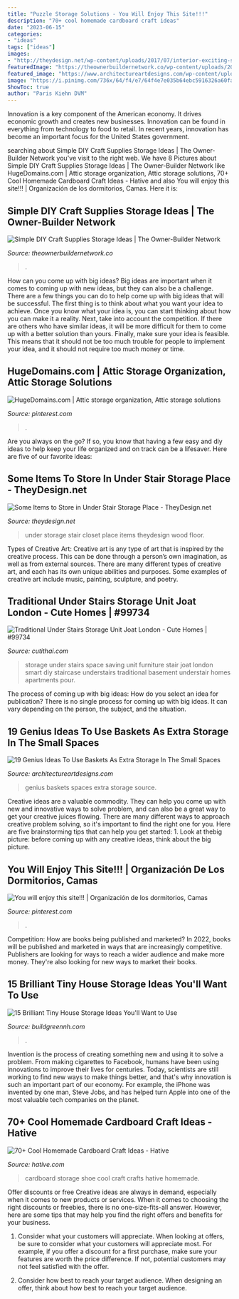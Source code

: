 ```yaml
---
title: "Puzzle Storage Solutions - You Will Enjoy This Site!!!"
description: "70+ cool homemade cardboard craft ideas"
date: "2023-06-15"
categories:
- "ideas"
tags: ["ideas"]
images:
- "http://theydesign.net/wp-content/uploads/2017/07/interior-exciting-storage-clever-closet-white-oak-wood-tiled-floor-intended-for-under-stair-storage-some-items-to-store-in-under-stair-storage-place.jpg"
featuredImage: "https://theownerbuildernetwork.co/wp-content/uploads/2014/06/Simple_DIY_Craft_Station_Storage_I_101.jpg"
featured_image: "https://www.architectureartdesigns.com/wp-content/uploads/2016/05/8-1.jpg"
image: "https://i.pinimg.com/736x/64/f4/e7/64f4e7e035b64ebc5916326a60facdc7.jpg"
ShowToc: true
author: "Paris Kiehn DVM"
---
```



Innovation is a key component of the American economy. It drives economic growth and creates new businesses. Innovation can be found in everything from technology to food to retail. In recent years, innovation has become an important focus for the United States government.

	

		
searching about Simple DIY Craft Supplies Storage Ideas | The Owner-Builder Network you've visit to the right web. We have 8 Pictures about Simple DIY Craft Supplies Storage Ideas | The Owner-Builder Network like HugeDomains.com | Attic storage organization, Attic storage solutions, 70+ Cool Homemade Cardboard Craft Ideas - Hative and also You will enjoy this site!!! | Organización de los dormitorios, Camas. Here it is:
		
    
## Simple DIY Craft Supplies Storage Ideas | The Owner-Builder Network

<img loading=lazy src="https://theownerbuildernetwork.co/wp-content/uploads/2014/06/Simple_DIY_Craft_Station_Storage_I_101.jpg" onerror="this.onerror=null;this.src='https://tse3.mm.bing.net/th?id=OIP.itXE5uaIbwr52AaqXbm06QHaLI&amp;pid=15.1';" alt="Simple DIY Craft Supplies Storage Ideas | The Owner-Builder Network">

_Source: theownerbuildernetwork.co_

>. 

	

How can you come up with big ideas?
Big ideas are important when it comes to coming up with new ideas, but they can also be a challenge. There are a few things you can do to help come up with big ideas that will be successful. The first thing is to think about what you want your idea to achieve. Once you know what your idea is, you can start thinking about how you can make it a reality. Next, take into account the competition. If there are others who have similar ideas, it will be more difficult for them to come up with a better solution than yours. Finally, make sure your idea is feasible. This means that it should not be too much trouble for people to implement your idea, and it should not require too much money or time.

    
## HugeDomains.com | Attic Storage Organization, Attic Storage Solutions

<img loading=lazy src="https://i.pinimg.com/736x/64/f4/e7/64f4e7e035b64ebc5916326a60facdc7.jpg" onerror="this.onerror=null;this.src='https://tse4.mm.bing.net/th?id=OIP.61MsigDOlUAR1okEOT66RQHaLH&amp;pid=15.1';" alt="HugeDomains.com | Attic storage organization, Attic storage solutions">

_Source: pinterest.com_

>. 

	

Are you always on the go? If so, you know that having a few easy and diy ideas to help keep your life organized and on track can be a lifesaver. Here are five of our favorite ideas: 

    
## Some Items To Store In Under Stair Storage Place - TheyDesign.net

<img loading=lazy src="http://theydesign.net/wp-content/uploads/2017/07/interior-exciting-storage-clever-closet-white-oak-wood-tiled-floor-intended-for-under-stair-storage-some-items-to-store-in-under-stair-storage-place.jpg" onerror="this.onerror=null;this.src='https://tse3.mm.bing.net/th?id=OIP.IeBJSPWOcG1cdn4YhOlKtQHaFj&amp;pid=15.1';" alt="Some Items to Store in Under Stair Storage Place - TheyDesign.net">

_Source: theydesign.net_

>under storage stair closet place items theydesign wood floor. 

	

Types of Creative Art:
Creative art is any type of art that is inspired by the creative process. This can be done through a person’s own imagination, as well as from external sources. There are many different types of creative art, and each has its own unique abilities and purposes. Some examples of creative art include music, painting, sculpture, and poetry.

    
## Traditional Under Stairs Storage Unit Joat London - Cute Homes | #99734

<img loading=lazy src="https://cdn.cutithai.com/wp-content/uploads/traditional-under-stairs-storage-unit-joat-london_235701.jpg" onerror="this.onerror=null;this.src='https://tse4.mm.bing.net/th?id=OIP.vTwGmXZ_KA0dMa6hf6PzJAHaLH&amp;pid=15.1';" alt="Traditional Under Stairs Storage Unit Joat London - Cute Homes | #99734">

_Source: cutithai.com_

>storage under stairs space saving unit furniture stair joat london smart diy staircase understairs traditional basement understair homes apartments pour. 

	

The process of coming up with big ideas: How do you select an idea for publication?
There is no single process for coming up with big ideas. It can vary depending on the person, the subject, and the situation.

    
## 19 Genius Ideas To Use Baskets As Extra Storage In The Small Spaces

<img loading=lazy src="https://www.architectureartdesigns.com/wp-content/uploads/2016/05/8-1.jpg" onerror="this.onerror=null;this.src='https://tse1.mm.bing.net/th?id=OIP.Q4sQotZEqrKZbgkvhi-zqgHaLG&amp;pid=15.1';" alt="19 Genius Ideas To Use Baskets As Extra Storage In The Small Spaces">

_Source: architectureartdesigns.com_

>genius baskets spaces extra storage source. 

	

Creative ideas are a valuable commodity. They can help you come up with new and innovative ways to solve problem, and can also be a great way to get your creative juices flowing. There are many different ways to approach creative problem solving, so it's important to find the right one for you. Here are five brainstorming tips that can help you get started: 1. Look at thebig picture: before coming up with any creative ideas, think about the big picture.

    
## You Will Enjoy This Site!!! | Organización De Los Dormitorios, Camas

<img loading=lazy src="https://i.pinimg.com/736x/31/3e/46/313e46fb0f7448405e8fb9f3931bdd75--beds-with-storage-under-bed-storage.jpg" onerror="this.onerror=null;this.src='https://tse3.mm.bing.net/th?id=OIP.mwCyi-u_QUh-amSLTmtnngHaJ3&amp;pid=15.1';" alt="You will enjoy this site!!! | Organización de los dormitorios, Camas">

_Source: pinterest.com_

>. 

	

Competition: How are books being published and marketed?
In 2022, books will be published and marketed in ways that are increasingly competitive. Publishers are looking for ways to reach a wider audience and make more money. They're also looking for new ways to market their books.

    
## 15 Brilliant Tiny House Storage Ideas You&#039;ll Want To Use

<img loading=lazy src="https://buildgreennh.com/wp-content/uploads/2020/03/Smart-Storage.jpg" onerror="this.onerror=null;this.src='https://tse3.mm.bing.net/th?id=OIP.4QVMA7FVqACEKYSZhpB4GAHaJ4&amp;pid=15.1';" alt="15 Brilliant Tiny House Storage Ideas You&#039;ll Want to Use">

_Source: buildgreennh.com_

>. 

	

Invention is the process of creating something new and using it to solve a problem. From making cigarettes to Facebook, humans have been using innovations to improve their lives for centuries. Today, scientists are still working to find new ways to make things better, and that's why innovation is such an important part of our economy. For example, the iPhone was invented by one man, Steve Jobs, and has helped turn Apple into one of the most valuable tech companies on the planet.

    
## 70+ Cool Homemade Cardboard Craft Ideas - Hative

<img loading=lazy src="https://hative.com/wp-content/uploads/2014/04/cardboard-crafts/13-cardboard-shoe-storage.jpg" onerror="this.onerror=null;this.src='https://tse3.mm.bing.net/th?id=OIP.9Pa96wJwxVCW1WZjrLNPSAHaI0&amp;pid=15.1';" alt="70+ Cool Homemade Cardboard Craft Ideas - Hative">

_Source: hative.com_

>cardboard storage shoe cool craft crafts hative homemade. 

	

Offer discounts or free
Creative ideas are always in demand, especially when it comes to new products or services. When it comes to choosing the right discounts or freebies, there is no one-size-fits-all answer. However, here are some tips that may help you find the right offers and benefits for your business.
1) Consider what your customers will appreciate. When looking at offers, be sure to consider what your customers will appreciate most. For example, if you offer a discount for a first purchase, make sure your features are worth the price difference. If not, potential customers may not feel satisfied with the offer.

2) Consider how best to reach your target audience. When designing an offer, think about how best to reach your target audience.

